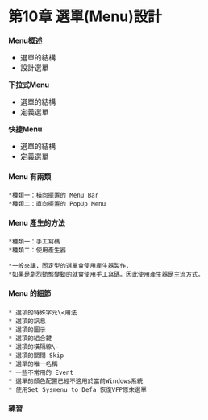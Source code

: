 # 第10章 選單\(Menu\)設計

**Menu概述**

* 選單的結構 
* 設計選單

**下拉式Menu**

* 選單的結構 
* 定義選單 

**快捷Menu**

* 選單的結構 
* 定義選單 

#### Menu 有兩類

```text
*種類一：橫向擺置的 Menu Bar
*種類二：直向擺置的 PopUp Menu 
```

#### Menu 產生的方法

```text
*種類一：手工寫碼
*種類二：使用產生器

*一般來講，固定型的選單會使用產生器製作，
*如果是劇烈動態變動的就會使用手工寫碼。因此使用產生器是主流方式。
```

#### Menu 的細節

```text
* 選項的特殊字元\<用法
* 選項的訊息
* 選項的圖示
* 選項的組合鍵
* 選項的橫隔線\-
* 選項的關閉 Skip
* 選單的唯一名稱
* 一些不常用的 Event
* 選單的顏色配置已經不適用於當前Windows系統
* 使用Set Sysmenu to Defa 恢復VFP原來選單
```

#### **練習**

